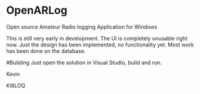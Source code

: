 # OpenARLog
Open source Amateur Radio logging Application for Windows

This is still very early in development. The UI is completely unusable right now. Just the design
has been implemented, no functionality yet. Most work has been done on the database.

#Building
Just open the solution in Visual Studio, build and run.



Kevin

KI6LOQ
